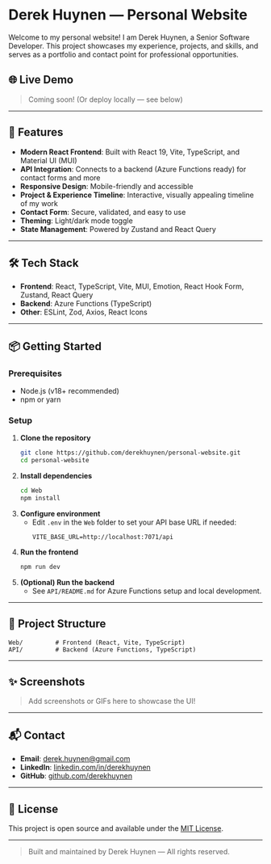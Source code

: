 # Derek Huynen — Personal Website

Welcome to my personal website! I am Derek Huynen, a Senior Software Developer. This project showcases my experience, projects, and skills, and serves as a portfolio and contact point for professional opportunities.

## 🌐 Live Demo

> Coming soon! (Or deploy locally — see below)

---

## 🚀 Features

- **Modern React Frontend**: Built with React 19, Vite, TypeScript, and Material UI (MUI)
- **API Integration**: Connects to a backend (Azure Functions ready) for contact forms and more
- **Responsive Design**: Mobile-friendly and accessible
- **Project & Experience Timeline**: Interactive, visually appealing timeline of my work
- **Contact Form**: Secure, validated, and easy to use
- **Theming**: Light/dark mode toggle
- **State Management**: Powered by Zustand and React Query

---

## 🛠️ Tech Stack

- **Frontend**: React, TypeScript, Vite, MUI, Emotion, React Hook Form, Zustand, React Query
- **Backend**: Azure Functions (TypeScript)
- **Other**: ESLint, Zod, Axios, React Icons

---

## 📦 Getting Started

### Prerequisites

- Node.js (v18+ recommended)
- npm or yarn

### Setup

1. **Clone the repository**
   ```sh
   git clone https://github.com/derekhuynen/personal-website.git
   cd personal-website
   ```
2. **Install dependencies**
   ```sh
   cd Web
   npm install
   ```
3. **Configure environment**
   - Edit `.env` in the `Web` folder to set your API base URL if needed:
     ```env
     VITE_BASE_URL=http://localhost:7071/api
     ```
4. **Run the frontend**
   ```sh
   npm run dev
   ```
5. **(Optional) Run the backend**
   - See `API/README.md` for Azure Functions setup and local development.

---

## 📁 Project Structure

```
Web/         # Frontend (React, Vite, TypeScript)
API/         # Backend (Azure Functions, TypeScript)
```

---

## ✨ Screenshots

> Add screenshots or GIFs here to showcase the UI!

---

## 📬 Contact

- **Email**: derek.huynen@gmail.com
- **LinkedIn**: [linkedin.com/in/derekhuynen](https://www.linkedin.com/in/derekhuynen/)
- **GitHub**: [github.com/derekhuynen](https://github.com/derekhuynen)

---

## 📝 License

This project is open source and available under the [MIT License](LICENSE).

---

> Built and maintained by Derek Huynen — All rights reserved.
